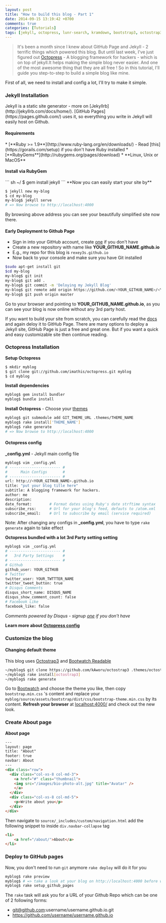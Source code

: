 ```yaml
---
layout: post
title: "How to build this blog - Part 1"
date: 2014-09-15 13:19:42 +0700
comments: true
categories: [Tutorials]
tags: [jekyll, octopress, lunr-search, kramdown, bootstrap3, octostrap3, github, gh-page]
---
```


>It's been a month since I knew about GitHub Page and Jekyll - 2 terrific  things which powered this blog. But until last week, I've just figured out [Octopress](http://octopress.org/) - A blogging framework for hackers - which is on top of jekyll.It helps making the simple blog never easier. And one of the most awesome thing that they are all free ! So in this tutorial, I'll guide you step-to-step to build a simple blog like mine.

First of all, we need to install and config a lot, I'll try to make it simple.
<h3>Jekyll Installation</h3>
Jekyll is a static site generator - more on [Jekyllrb](http://jekyllrb.com/docs/home/). [GitHub Pages](https://pages.github.com/) uses it, so everything you write in Jekyll will easily host on Github. 
<h4>Requirements</h4>
* [**Ruby >= 1.9**](http://www.ruby-lang.org/en/downloads/) - Read [this](https://gorails.com/setup) if you don't have Ruby installed   
* [**RubyGems**](http://rubygems.org/pages/download)
* **Linux, Unix or MacOS** 
<h4>Install via RubyGem</h4>
``` sh ~/
$ gem install jekyll
```
**Now you can easily start your site by**

``` sh ~/
$ jekyll new my-blog
$ cd my-blog
my-blog$ jekyll serve 
# => Now browse to http://localhost:4000
```
By browsing above address you can see your beautifully simplified site now there. 

#### Early Deployment to Github Page

* Sign in into your GitHub account, create [one](https://github.com/) if you don't have
* Create a new repository with name like **YOUR_GITHUB_NAME.github.io**
* E.g., my repo for this blog is ``rexey3s.github.io``
* Now back to your console and make sure you have Git installed

``` sh ~/
$sudo apt-get install git
$cd my-blog
my-blog$ git init 
my-blog$ git add .
my-blog$ git commit -m 'Deloying my Jekyll Blog'
my-blog$ git remote add origin https://github.com/<YOUR_GITHUB_NAME>/<YOUR_GITHUB_NAME>.github.io
my-blog$ git push origin master
```
Go to your browser and pointing to **YOUR_GITHUB_NAME.github.io**, as you can see your blog is now online without any 3rd party host.

If you want to build your site from scratch, you can carefully read the [docs](http://jekyllrb.com/docs/usage/) and again deloy it to GitHub Page. There are many options to deploy a Jekyll site, GitHub Page is just a free and great one. But if you want a quick and easy customizable site then continue reading.

### Octopress Installation
**Setup Octopress**

``` sh ~/
$ mkdir myblog
$ git clone git://github.com/imathis/octopress.git myblog
$ cd myblog
```

**Install dependencies**

``` sh ~/myblog/
myblog$ gem install bundler
myblog$ bundle install
```

**Install Octopress** - Choose your [themes](https://github.com/imathis/octopress/wiki/3rd-Party-Octopress-Themes) 

``` sh ~/myblog/
myblog$ git submodule add GIT_THEME_URL .themes/THEME_NAME
myblog$ rake install['THEME_NAME']
myblog$ rake generate
# => Now browse to http://localhost:4000
```

#### Octopress config

**_config.yml** - Jekyll main config file 

``` sh ~/myblog/
myblog$ vim _config.yml
# ----------------------- #
#      Main Configs       #
# ----------------------- #
url: http://<YOUR_GITHUB_NAME>.github.io
title: "put your blog title here"
subtitle: A blogging framework for hackers.
author: me
description:
date_format:        # Format dates using Ruby's date strftime syntax
subscribe_rss:      # Url for your blog's feed, defauts to /atom.xml
subscribe_email:    # Url to subscribe by email (service required)
```

Note: After changing any configs in **_config.yml**, you have to type ``rake generate`` again to take effect

**Octopress bundled with a lot 3rd Party setting setting**

``` sh ~/myblog/
myblog$ vim _config.yml
# ----------------------- #
#   3rd Party Settings    #
# ----------------------- #
# Github
github_user: YOUR_GITHUB
# Twitter
twitter_user: YOUR_TWTTTER_NAME
twitter_tweet_button: true
# Disqus Comments
disqus_short_name: DISQUS_NAME
disqus_show_comment_count: false
# Facebook Like
facebook_like: false
```

_Comments powered by Disqus - signup [one](https://disqus.com) if you don't have_

**Learn more about [Octopress config](http://octopress.org/docs/configuring/)**

### Customize the blog

#### Changing default theme

This blog uses [Octostrap3](https://github.com/kAworu/octostrap3) and [Bootwatch Readable](http://bootswatch.com/readable/)

``` sh ~/myblog/
~/myblog$ git clone https://github.com/kAworu/octostrap3 .themes/octostrap3
~/myblog$ rake install[octostrap3]
~/myblog$ rake generate
```

Go to [Bootwatch](http://bootswatch.com/) and choose the theme you like, then copy ``bootstrap.min.css`` 's content and replace your ``myblog/source/assets/bootstrap/dist/css/bootstrap-theme.min.css``  by its content. **Refresh your browser** at [localhost:4000/](http://localhost:4000/) and check out the new look.

### Create About page 

**About page**

``` html source/about/index.html
---
layout: page
title: "About"
footer: true
navbar: About
---
<div class="row">
  <div class="col-xs-8 col-md-3">
    <a href="#" class="thumbnail">  
    <img src="/images/bio-photo-alt.jpg" title="Avatar" />
    </a>
  </div>
  <div class="col-xs-8 col-md-5">
    <p>Write about you</p>
  </div>
</div>
```

Then navigate to ``source/_includes/custom/navigation.html`` add the following snippet to inside ``div.navbar-collapse`` tag


``` html ~/myblog/source/_includes/custom/navigation.html
<li>
    <a href="/about/">About</a>
</li>
```

### Deploy to GitHub pages

Now, you don't need to run ``git`` anymore ``rake deploy`` will do it for you 

``` sh ~/myblog/
myblog$ rake preview
myblog$ # => take a look at your blog on http://localhost:4000 before were deploy it
myblog$ rake setup_github_pages
```

The ``rake`` task will ask you for a URL of your Github Repo which can be one of 2 following forms:

* git@github.com:username/username.github.io.git
* https://github.com/username/username.github.io

